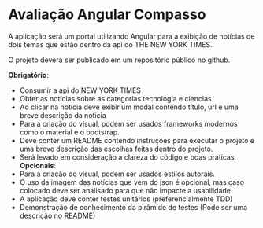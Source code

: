 # Avaliação Angular Compasso

A aplicação será um portal utilizando Angular para a exibição de notícias de dois temas que estão dentro da api do THE NEW YORK TIMES.

O projeto deverá ser publicado em um repositório público no github.

**Obrigatório**:
* Consumir a api do NEW YORK TIMES
* Obter as notícias sobre as categorias tecnologia e ciencias
* Ao clicar na notícia deve exibir um modal contendo título, url e uma breve descrição da noticia
* Para a criação do visual, podem ser usados frameworks modernos como o material e o bootstrap.
* Deve conter um README contendo instruções para executar o projeto e uma breve descrição das escolhas feitas dentro do projeto.
* Será levado em consideração a clareza do código e boas práticas.
**Opcionais**:
* Para a criação do visual, podem ser usados estilos autorais.
* O uso da imagem das notícias que vem do json é opcional, mas caso colocado deve ser analisado para que não impacte a usabilidade
* A aplicação deve conter testes unitários (preferencialmente TDD)
* Demonstração de conhecimento da pirâmide de testes (Pode ser uma descrição no README)
